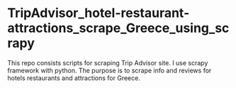 # TripAdvisor_hotel-restaurant-attractions_scrape_Greece_using_scrapy

This repo consists scripts for scraping Trip Advisor site. 
I use scrapy framework with python.
The purpose is to scrape info and reviews for hotels restaurants and attractions for Greece.
